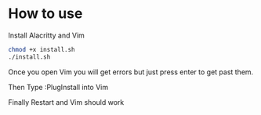 # How to use
Install Alacritty and Vim
```sh
chmod +x install.sh
./install.sh
```
Once you open Vim you will get errors but just press enter to get past them.

Then Type :PlugInstall into Vim

Finally Restart and Vim should work
